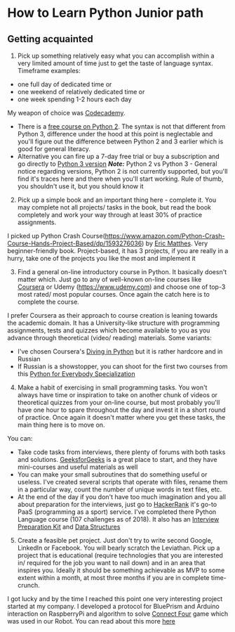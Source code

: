 # How to Learn Python Junior path

## Getting acquainted
1. Pick up something relatively easy what you can accomplish within a very limited amount of time just to get the taste of language syntax. Timeframe examples:
- one full day of dedicated time or 
- one weekend of relatively dedicated time or 
- one week spending 1-2 hours each day

My weapon of choice was [Codecademy](https://www.codecademy.com/).
- There is a [free course on Python 2](https://www.codecademy.com/learn/learn-python). The syntax is not that different from Python 3, difference under the hood at this point is neglectable and you'll figure out the difference between Python 2 and 3 earlier which is good for general literacy.
- Alternative you can fire up a 7-day free trial or buy a subscription and go directly to [Python 3 version](https://www.codecademy.com/learn/learn-python-3)
**_Note:_** Python 2 vs Python 3 - General notice regarding versions, Python 2 is not currently supported, but you'll find it's traces here and there when you'll start working. Rule of thumb, you shouldn't use it, but you should know it

2. Pick up a simple book and an important thing here - complete it. You may complete not all projects/ tasks in the book, but read the book completely and work your way through at least 30% of practice assignments.

I picked up Python Crash Course(https://www.amazon.com/Python-Crash-Course-Hands-Project-Based/dp/1593276036) by [Eric Matthes](https://twitter.com/ehmatthes/). Very beginner-friendly book. Project-based, it has 3 projects, if you are really in a hurry, take one of the projects you like the most and implement it

3. Find a general on-line introductory course in Python. It basically doesn't matter which. Just go to any of well-known on-line courses like [Coursera](https://www.coursera.org/) or Udemy (https://www.udemy.com) and choose one of top-3 most rated/ most popular courses. Once again the catch here is to complete the course.

I prefer Coursera as their approach to course creation is leaning towards the academic domain. It has a University-like structure with programming assignments, tests and quizzes which become available to you as you advance through theoretical (video/ reading) materials. Some variants:
- I've chosen Coursera's [Diving in Python](https://www.coursera.org/learn/diving-in-python/home/welcome) but it is rather hardcore and in Russian
- If Russian is a showstopper, you can shoot for the first two courses from this [Python for Everybody Specialization](https://www.coursera.org/specializations/python)

4. Make a habit of exercising in small programming tasks. You won't always have time or inspiration to take on another chunk of videos or theoretical quizzes from your on-line course, but most probably you'll have one hour to spare throughout the day and invest it in a short round of practice. Once again it doesn't matter where you get these tasks, the main thing here is to move on.

You can: 
- Take code tasks from interviews, there plenty of forums with both tasks and solutions. [GeeksforGeeks](https://www.geeksforgeeks.org/) is a great place to start, and they have mini-courses and useful materials as well
- You can make your small subroutines that do something useful or useless. I've created several scripts that operate with files, rename them in a particular way, count the number of unique words in text files, etc.
- At the end of the day if you don't have too much imagination and you all about preparation for the interviews, just go to [HackerRank](https://www.hackerrank.com/) it's go-to PaaS (programming as a sport) service. I've completed there Python Language course (107 challenges as of 2018). It also has an [Interview Preparation Kit](https://www.hackerrank.com/interview/interview-preparation-kit) and [Data Structures](https://www.hackerrank.com/domains/data-structures)

5. Create a feasible pet project. Just don't try to write second Google, LinkedIn or Facebook. You will bearly scratch the Leviathan. Pick up a project that is educational (require technologies that you are interested in/ required for the job you want to nail down) and in an area that inspires you. Ideally it should be something achievable as MVP to some extent within a month, at most three months if you are in complete time-crunch.

I got lucky and by the time I reached this point one very interesting project started at my company. I developed a protocol for BluePrism and Arduino interaction on RaspberryPi and algorithm to solve [Connect Four](https://en.wikipedia.org/wiki/Connect_Four) game which was used in our Robot. You can read about this more [here](https://www.linkedin.com/feed/update/urn:li:activity:6539465057250742272/)

